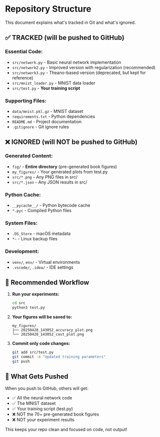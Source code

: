 # Repository Structure

This document explains what's tracked in Git and what's ignored.

## ✅ TRACKED (will be pushed to GitHub)

### Essential Code:
- `src/network.py` - Basic neural network implementation
- `src/network2.py` - Improved version with regularization (recommended)
- `src/network3.py` - Theano-based version (deprecated, but kept for reference)
- `src/mnist_loader.py` - MNIST data loader
- `src/test.py` - **Your training script**

### Supporting Files:
- `data/mnist.pkl.gz` - MNIST dataset
- `requirements.txt` - Python dependencies
- `README.md` - Project documentation
- `.gitignore` - Git ignore rules

## ❌ IGNORED (will NOT be pushed to GitHub)

### Generated Content:
- `fig/` - **Entire directory** (pre-generated book figures)
- `my_figures/` - Your generated plots from test.py
- `src/*.png` - Any PNG files in src/
- `src/*.json` - Any JSON results in src/

### Python Cache:
- `__pycache__/` - Python bytecode cache
- `*.pyc` - Compiled Python files

### System Files:
- `.DS_Store` - macOS metadata
- `*~` - Linux backup files

### Development:
- `venv/`, `env/` - Virtual environments
- `.vscode/`, `.idea/` - IDE settings

## 📁 Recommended Workflow

1. **Run your experiments:**
   ```bash
   cd src
   python3 test.py
   ```

2. **Your figures will be saved to:**
   ```
   my_figures/
   ├── 20250428_143052_accuracy_plot.png
   └── 20250428_143052_cost_plot.png
   ```

3. **Commit only code changes:**
   ```bash
   git add src/test.py
   git commit -m "Updated training parameters"
   git push
   ```

## 🎯 What Gets Pushed

When you push to GitHub, others will get:
- ✅ All the neural network code
- ✅ The MNIST dataset
- ✅ Your training script (test.py)
- ❌ NOT the 70+ pre-generated book figures
- ❌ NOT your experiment results

This keeps your repo clean and focused on code, not output!

